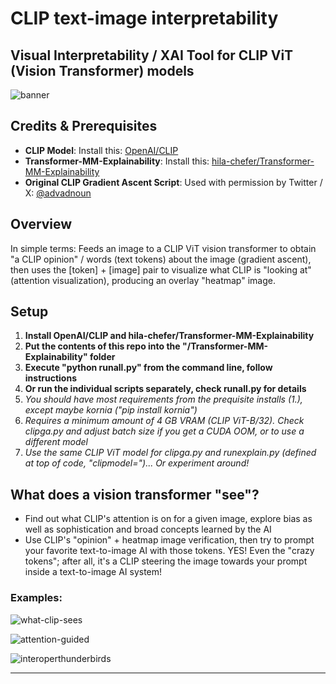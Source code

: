 # CLIP text-image interpretability
## Visual Interpretability / XAI Tool for CLIP ViT (Vision Transformer) models

![banner](https://github.com/zer0int/CLIP-text-image-interpretability/assets/132047210/35cfed98-3eed-42a6-84bd-31e27c33de2c)


## Credits & Prerequisites

- **CLIP Model**: Install this: [OpenAI/CLIP](https://github.com/openai/CLIP)
- **Transformer-MM-Explainability**: Install this: [hila-chefer/Transformer-MM-Explainability](https://github.com/hila-chefer/Transformer-MM-Explainability)
- **Original CLIP Gradient Ascent Script**: Used with permission by Twitter / X: [@advadnoun](https://twitter.com/advadnoun)
  
## Overview

In simple terms: Feeds an image to a CLIP ViT vision transformer to obtain "a CLIP opinion" / words (text tokens) about the image (gradient ascent), then uses the [token] + [image] pair to visualize what CLIP is "looking at" (attention visualization), producing an overlay "heatmap" image.

## Setup 

1. **Install OpenAI/CLIP and hila-chefer/Transformer-MM-Explainability**
2. **Put the contents of this repo into the "/Transformer-MM-Explainability" folder**
3. **Execute "python runall.py" from the command line, follow instructions**
4. **Or run the individual scripts separately, check runall.py for details**
5. *You should have most requirements from the prequisite installs (1.), except maybe kornia ("pip install kornia")*
6. *Requires a minimum amount of 4 GB VRAM (CLIP ViT-B/32). Check clipga.py and adjust batch size if you get a CUDA OOM, or to use a different model*
7. *Use the same CLIP ViT model for clipga.py and runexplain.py (defined at top of code, "clipmodel=")... Or experiment around!*


## What does a vision transformer "see"?

- Find out what CLIP's attention is on for a given image, explore bias as well as sophistication and broad concepts learned by the AI
- Use CLIP's "opinion" + heatmap image verification, then try to prompt your favorite text-to-image AI with those tokens. YES! Even the "crazy tokens"; after all, it's a CLIP steering the image towards your prompt inside a text-to-image AI system!

### Examples:

![what-clip-sees](https://github.com/zer0int/CLIP-text-image-interpretability/assets/132047210/8a54441b-15c1-4472-8218-f626483e6e30)

![attention-guided](https://github.com/zer0int/CLIP-text-image-interpretability/assets/132047210/646fe6eb-09f6-4481-b570-37c309955329)

![interoperthunderbirds](https://github.com/zer0int/CLIP-text-image-interpretability/assets/132047210/92fc4b11-f1ad-4278-8f73-bc016cce4afa)

---
